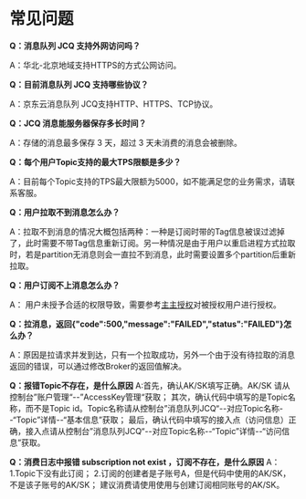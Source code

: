 # 常见问题
**Q：消息队列 JCQ 支持外网访问吗？**

A：华北-北京地域支持HTTPS的方式公网访问。

**Q：目前消息队列 JCQ 支持哪些协议？**

A：京东云消息队列 JCQ支持HTTP、HTTPS、TCP协议。

**Q：JCQ 消息能服务器保存多长时间？**

A：存储的消息最多保存 3 天，超过 3 天未消费的消息会被删除。

**Q：每个用户Topic支持的最大TPS限额是多少？**

A：目前每个Topic支持的TPS最大限额为5000，如不能满足您的业务需求，请联系客服。

**Q：用户拉取不到消息怎么办？**

A：拉取不到消息的情况大概包括两种：一种是订阅时带的Tag信息被误过滤掉了，此时需要不带Tag信息重新订阅。另一种情况是由于用户以重启进程方式拉取时，若是partition无消息则会一直拉不到消息，此时需要设置多个partition后重新拉取。

**Q：用户订阅不上消息怎么办？**

A： 用户未授予合适的权限导致，需要参考[主主授权](https://docs.jdcloud.com/cn/message-queue/main-main-authorization)对被授权用户进行授权。

**Q：拉消息，返回{"code":500,"message":"FAILED","status":"FAILED"}怎么办？**

A：原因是拉请求并发到达，只有一个拉取成功，另外一个由于没有待拉取的消息返回的错误，可以通过修改Broker的返回值解决。

**Q：报错Topic不存在，是什么原因**
A:首先，确认AK/SK填写正确。AK/SK 请从控制台”账户管理“--”AccessKey管理“获取；
  其次，确认代码中填写的是Topic名称，而不是Topic id。Topic名称请从控制台”消息队列JCQ“--对应Topic名称--“Topic”详情--“基本信息”获取；
  最后，确认代码中填写的接入点（访问信息）正确，接入点请从控制台”消息队列JCQ“--对应Topic名称--“Topic”详情--“访问信息”获取。
  
**Q：消费日志中报错 subscription not exist ，订阅不存在，是什么原因**
A：1.Topic下没有此订阅；
   2.订阅的创建者是子账号A，但是代码中使用的AK/SK，不是该子账号的AK/SK；
   建议消费请使用使用与创建订阅相同账号的AK/SK。



